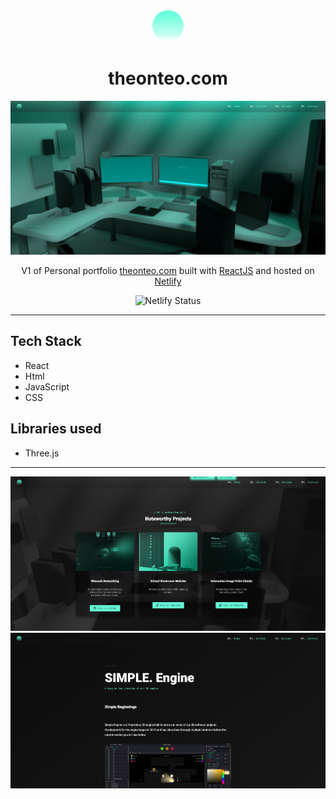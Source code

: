 
<div align="center">
  <img alt="Logo" src="src/Images/logo.png" width="50" />
</div>
<h1 align="center">
  theonteo.com
</h1>

![demo](public/portfolio.jpg)

<p align="center">
 V1 of Personal portfolio <a href="https://theonteo.com" target="_blank">theonteo.com</a> built with <a href="https://reactjs.org/" target="_blank">ReactJS</a> and hosted on <a href="https://www.netlify.com/" target="_blank">Netlify</a>
</p>

<p align="center">
    <img src="https://api.netlify.com/api/v1/badges/1ca0d296-58f0-4f4a-a0d5-3c1f42fea867/deploy-status" alt="Netlify Status" />
</p>

---

## Tech Stack
- React
- Html
- JavaScript
- CSS
## Libraries used
- Three.js

---


![demo](public/portfolio3.jpg)
![demo](public/portfolio2.jpg)

